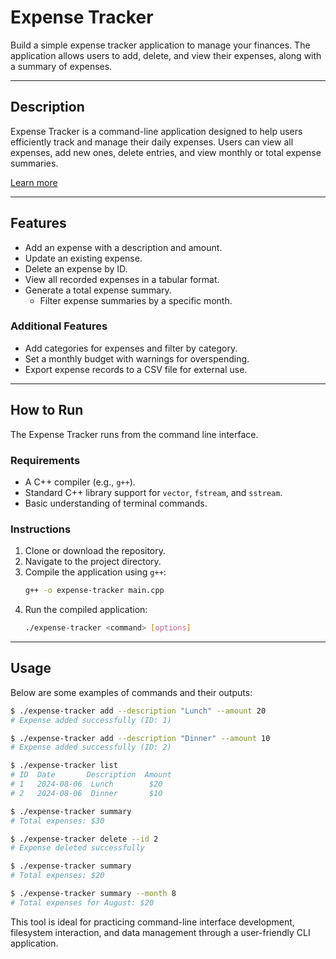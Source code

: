# Expense Tracker

Build a simple expense tracker application to manage your finances. The application allows users to add, delete, and view their expenses, along with a summary of expenses. 

---

## Description

Expense Tracker is a command-line application designed to help users efficiently track and manage their daily expenses. Users can view all expenses, add new ones, delete entries, and view monthly or total expense summaries. 

[Learn more](https://link.com)

---

## Features

- Add an expense with a description and amount.
- Update an existing expense.
- Delete an expense by ID.
- View all recorded expenses in a tabular format.
- Generate a total expense summary.
    - Filter expense summaries by a specific month.

### Additional Features

- Add categories for expenses and filter by category.
- Set a monthly budget with warnings for overspending.
- Export expense records to a CSV file for external use.

---

## How to Run

The Expense Tracker runs from the command line interface.

### Requirements

- A C++ compiler (e.g., `g++`).
- Standard C++ library support for `vector`, `fstream`, and `sstream`.
- Basic understanding of terminal commands.

### Instructions

1. Clone or download the repository.
2. Navigate to the project directory.
3. Compile the application using `g++`:
   ```bash
   g++ -o expense-tracker main.cpp
   ```
4. Run the compiled application:
   ```bash
   ./expense-tracker <command> [options]
   ```

---

## Usage

Below are some examples of commands and their outputs:

```bash
$ ./expense-tracker add --description "Lunch" --amount 20
# Expense added successfully (ID: 1)

$ ./expense-tracker add --description "Dinner" --amount 10
# Expense added successfully (ID: 2)

$ ./expense-tracker list
# ID  Date       Description  Amount
# 1   2024-08-06  Lunch        $20
# 2   2024-08-06  Dinner       $10

$ ./expense-tracker summary
# Total expenses: $30

$ ./expense-tracker delete --id 2
# Expense deleted successfully

$ ./expense-tracker summary
# Total expenses: $20

$ ./expense-tracker summary --month 8
# Total expenses for August: $20
```

This tool is ideal for practicing command-line interface development, filesystem interaction, and data management through a user-friendly CLI application.

